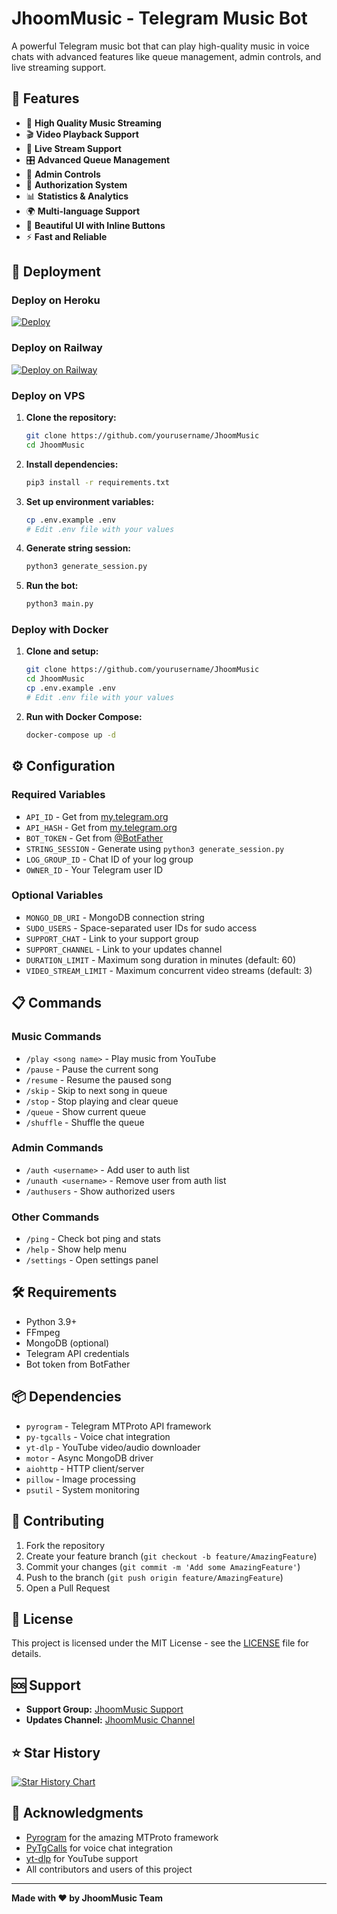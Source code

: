 # JhoomMusic - Telegram Music Bot

A powerful Telegram music bot that can play high-quality music in voice chats with advanced features like queue management, admin controls, and live streaming support.

## 🌟 Features

- 🎵 **High Quality Music Streaming**
- 🎬 **Video Playback Support**
- 📱 **Live Stream Support**
- 🎛️ **Advanced Queue Management**
- 👥 **Admin Controls**
- 🔐 **Authorization System**
- 📊 **Statistics & Analytics**
- 🌍 **Multi-language Support**
- 🎨 **Beautiful UI with Inline Buttons**
- ⚡ **Fast and Reliable**

## 🚀 Deployment

### Deploy on Heroku

[![Deploy](https://www.herokucdn.com/deploy/button.svg)](https://heroku.com/deploy?template=https://github.com/yourusername/JhoomMusic)

### Deploy on Railway

[![Deploy on Railway](https://railway.app/button.svg)](https://railway.app/new/template?template=https://github.com/yourusername/JhoomMusic)

### Deploy on VPS

1. **Clone the repository:**
   ```bash
   git clone https://github.com/yourusername/JhoomMusic
   cd JhoomMusic
   ```

2. **Install dependencies:**
   ```bash
   pip3 install -r requirements.txt
   ```

3. **Set up environment variables:**
   ```bash
   cp .env.example .env
   # Edit .env file with your values
   ```

4. **Generate string session:**
   ```bash
   python3 generate_session.py
   ```

5. **Run the bot:**
   ```bash
   python3 main.py
   ```

### Deploy with Docker

1. **Clone and setup:**
   ```bash
   git clone https://github.com/yourusername/JhoomMusic
   cd JhoomMusic
   cp .env.example .env
   # Edit .env file with your values
   ```

2. **Run with Docker Compose:**
   ```bash
   docker-compose up -d
   ```

## ⚙️ Configuration

### Required Variables

- `API_ID` - Get from [my.telegram.org](https://my.telegram.org/apps)
- `API_HASH` - Get from [my.telegram.org](https://my.telegram.org/apps)
- `BOT_TOKEN` - Get from [@BotFather](https://t.me/BotFather)
- `STRING_SESSION` - Generate using `python3 generate_session.py`
- `LOG_GROUP_ID` - Chat ID of your log group
- `OWNER_ID` - Your Telegram user ID

### Optional Variables

- `MONGO_DB_URI` - MongoDB connection string
- `SUDO_USERS` - Space-separated user IDs for sudo access
- `SUPPORT_CHAT` - Link to your support group
- `SUPPORT_CHANNEL` - Link to your updates channel
- `DURATION_LIMIT` - Maximum song duration in minutes (default: 60)
- `VIDEO_STREAM_LIMIT` - Maximum concurrent video streams (default: 3)

## 📋 Commands

### Music Commands
- `/play <song name>` - Play music from YouTube
- `/pause` - Pause the current song
- `/resume` - Resume the paused song
- `/skip` - Skip to next song in queue
- `/stop` - Stop playing and clear queue
- `/queue` - Show current queue
- `/shuffle` - Shuffle the queue

### Admin Commands
- `/auth <username>` - Add user to auth list
- `/unauth <username>` - Remove user from auth list
- `/authusers` - Show authorized users

### Other Commands
- `/ping` - Check bot ping and stats
- `/help` - Show help menu
- `/settings` - Open settings panel

## 🛠️ Requirements

- Python 3.9+
- FFmpeg
- MongoDB (optional)
- Telegram API credentials
- Bot token from BotFather

## 📦 Dependencies

- `pyrogram` - Telegram MTProto API framework
- `py-tgcalls` - Voice chat integration
- `yt-dlp` - YouTube video/audio downloader
- `motor` - Async MongoDB driver
- `aiohttp` - HTTP client/server
- `pillow` - Image processing
- `psutil` - System monitoring

## 🤝 Contributing

1. Fork the repository
2. Create your feature branch (`git checkout -b feature/AmazingFeature`)
3. Commit your changes (`git commit -m 'Add some AmazingFeature'`)
4. Push to the branch (`git push origin feature/AmazingFeature`)
5. Open a Pull Request

## 📄 License

This project is licensed under the MIT License - see the [LICENSE](LICENSE) file for details.

## 🆘 Support

- **Support Group:** [JhoomMusic Support](https://t.me/JhoomMusicSupport)
- **Updates Channel:** [JhoomMusic Channel](https://t.me/JhoomMusicChannel)

## ⭐ Star History

[![Star History Chart](https://api.star-history.com/svg?repos=yourusername/JhoomMusic&type=Date)](https://star-history.com/#yourusername/JhoomMusic&Date)

## 🙏 Acknowledgments

- [Pyrogram](https://github.com/pyrogram/pyrogram) for the amazing MTProto framework
- [PyTgCalls](https://github.com/pytgcalls/pytgcalls) for voice chat integration
- [yt-dlp](https://github.com/yt-dlp/yt-dlp) for YouTube support
- All contributors and users of this project

---

**Made with ❤️ by JhoomMusic Team**